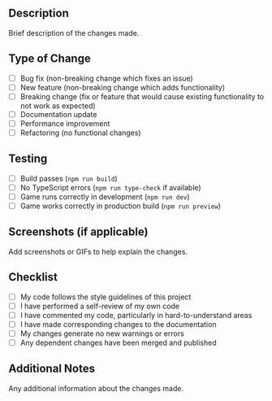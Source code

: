 ## Description
Brief description of the changes made.

## Type of Change
- [ ] Bug fix (non-breaking change which fixes an issue)
- [ ] New feature (non-breaking change which adds functionality)
- [ ] Breaking change (fix or feature that would cause existing functionality to not work as expected)
- [ ] Documentation update
- [ ] Performance improvement
- [ ] Refactoring (no functional changes)

## Testing
- [ ] Build passes (`npm run build`)
- [ ] No TypeScript errors (`npm run type-check` if available)
- [ ] Game runs correctly in development (`npm run dev`)
- [ ] Game works correctly in production build (`npm run preview`)

## Screenshots (if applicable)
Add screenshots or GIFs to help explain the changes.

## Checklist
- [ ] My code follows the style guidelines of this project
- [ ] I have performed a self-review of my own code
- [ ] I have commented my code, particularly in hard-to-understand areas
- [ ] I have made corresponding changes to the documentation
- [ ] My changes generate no new warnings or errors
- [ ] Any dependent changes have been merged and published

## Additional Notes
Any additional information about the changes made. 